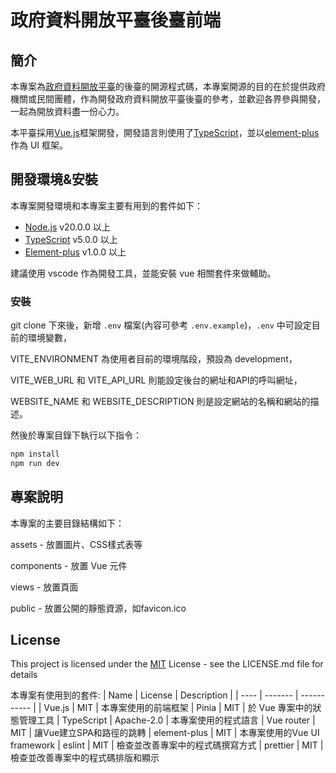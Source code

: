 # 政府資料開放平臺後臺前端

## 簡介

本專案為[政府資料開放平臺](https://data.gov.tw)的後臺的開源程式碼，本專案開源的目的在於提供政府機關或民間團體，作為開發政府資料開放平臺後臺的參考，並歡迎各界參與開發，一起為開放資料盡一份心力。

本平臺採用[Vue.js](https://vuejs.org/)框架開發，開發語言則使用了[TypeScript](https://www.typescriptlang.org/)，並以[element-plus](https://element-plus.org/)作為 UI 框架。

## 開發環境&安裝

本專案開發環境和本專案主要有用到的套件如下：

- [Node.js](https://nodejs.org/en/) v20.0.0 以上
- [TypeScript](https://www.typescriptlang.org/) v5.0.0 以上
- [Element-plus](https://element-plus.org/) v1.0.0 以上

建議使用 vscode 作為開發工具，並能安裝 vue 相關套件來做輔助。

### 安裝

git clone 下來後，新增 `.env` 檔案(內容可參考 `.env.example`)，`.env` 中可設定目前的環境變數，

VITE_ENVIRONMENT 為使用者目前的環境階段，預設為 development，

VITE_WEB_URL 和 VITE_API_URL 則能設定後台的網址和API的呼叫網址，

WEBSITE_NAME 和 WEBSITE_DESCRIPTION 則是設定網站的名稱和網站的描述。

然後於專案目錄下執行以下指令：

```bash
npm install
npm run dev
```

## 專案說明

本專案的主要目錄結構如下：

assets - 放置圖片、CSS樣式表等

components - 放置 Vue 元件

views - 放置頁面

public - 放置公開的靜態資源，如favicon.ico

## License

This project is licensed under the [MIT](https://gitlab.blueplanet.com.tw/RD/moda-opensource/-/blob/main/backstage/LICENSE) License - see the LICENSE.md file for details

本專案有使用到的套件:
| Name | License | Description |
| ---- | ------- | ----------- |
| Vue.js | MIT | 本專案使用的前端框架
| Pinia | MIT | 於 Vue 專案中的狀態管理工具
| TypeScript | Apache-2.0 | 本專案使用的程式語言
| Vue router | MIT | 讓Vue建立SPA和路徑的跳轉
| element-plus | MIT | 本專案使用的Vue UI framework
| eslint | MIT | 檢查並改善專案中的程式碼撰寫方式
| prettier | MIT | 檢查並改善專案中的程式碼排版和顯示
